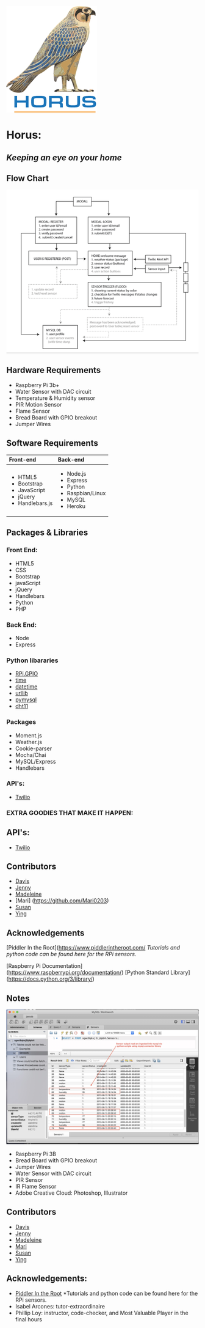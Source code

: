 ![logo](./public/assets/images/logos/logo.png)


# Horus: 
## *Keeping an eye on your home*


## Flow Chart

![Flow](./public/assets/images/Flow.PNG)



## Hardware Requirements

- Raspberry Pi 3b+
- Water Sensor with DAC circuit
- Temperature & Humidity sensor
- PIR Motion Sensor
- Flame Sensor
- Bread Board with GPIO breakout 
- Jumper Wires

 
## Software Requirements

|     Front-end       |       Back-end     |
|:------------------- |:------------------ |
| <ul><li>HTML5</li><li>Bootstrap</li><li>JavaScript</li><li>jQuery</li><li>Handlebars.js</li></ul>| <ul><li>Node.js</li><li>Express</li><li>Python</li><li>Raspbian/Linux</li><li>MySQL</li><li>Heroku</li></ul> |


## Packages & Libraries


### Front End:

- HTML5
- CSS
- Bootstrap
- javaScript
- jQuery
- Handlebars
- Python
- PHP


### Back End:
- Node
- Express


### Python libararies
- [RPi.GPIO](https://pypi.org/project/RPi.GPIO/)
- [time](https://docs.python.org/3/library/time.html)
- [datetime](https://docs.python.org/3/library/datetime.html#module-datetime)
- [urllib](https://docs.python.org/3/library/urllib.html#module-urllib)
- [pymysql](https://pypi.org/project/PyMySQL/)
- [dht11](https://www.arduinolibraries.info/libraries/dht-sensor-library)


### Packages
- Moment.js
- Weather.js
- Cookie-parser
- Mocha/Chai
- MySQL/Express
- Handlebars


### API's:

- [Twilio](https://www.twilio.com/docs/iam/api)


### EXTRA GOODIES THAT MAKE IT HAPPEN:


## API's:
- [Twilio](https://www.twilio.com/docs/iam/api)


## Contributors
- [Davis](https://github.com/daveyjonezz)
- [Jenny](https://github.com/jenshin75)
- [Madeleine](https://github.com/MadeleineKemeny)
- [Mari] (https://github.com/Mari0203)
- [Susan](https://github.com/Sooze16)
- [Ying](https://github.com/yzhouyzhou)


## Acknowledgements
[Piddler In the Root](https://www.piddlerintheroot.com/
*Tutorials and python code can be found here for the RPi sensors.*

[Raspberry Pi Documentation] (https://www.raspberrypi.org/documentation/)
[Python Standard Library] (https://docs.python.org/3/library/)


## Notes
![alt text](public/assets/images/mySQLworkbench.jpg)

- Raspberry Pi 3B
- Bread Board with GPIO breakout 
- Jumper Wires
- Water Sensor with DAC circuit
- PIR Sensor
- IR Flame Sensor
- Adobe Creative Cloud: Photoshop, Illustrator


## Contributors

- [Davis](https://github.com/daveyjonezz)
- [Jenny](https://github.com/jenshin75)
- [Madeleine](https://github.com/MadeleineKemeny)
- [Mari](https://github.com/Mari0203)
- [Susan](https://github.com/Sooze16)
- [Ying](https://github.com/yzhouyzhou)


## Acknowledgements:

- [Piddler In the Root](https://www.piddlerintheroot.com/)
*Tutorials and python code can be found here for the RPi sensors.
- Isabel Arcones: tutor-extraordinaire
- Phillip Loy: instructor, code-checker, and Most Valuable Player in the final hours

